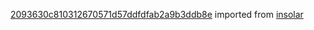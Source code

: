 [2093630c810312670571d57ddfdfab2a9b3ddb8e](https://github.com/insolar/insolar/commit/2093630c810312670571d57ddfdfab2a9b3ddb8e) imported from [insolar](https://github.com/insolar/insolar)
